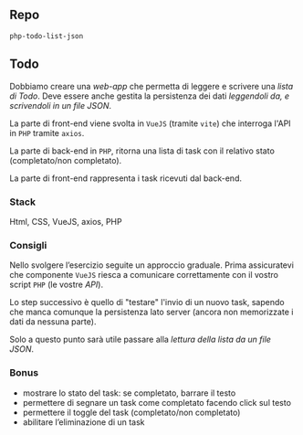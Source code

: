 ## Repo
`php-todo-list-json`

## Todo
Dobbiamo creare una *web-app* che permetta di leggere e scrivere una *lista di Todo*.
Deve essere anche gestita la persistenza dei dati *leggendoli da, e scrivendoli in un file JSON*.

La parte di front-end viene svolta in `VueJS` (tramite `vite`) che interroga l'API in `PHP` tramite `axios`.

La parte di back-end in `PHP`, ritorna una lista di task con il relativo stato (completato/non completato).

La parte di front-end rappresenta i task ricevuti dal back-end.

### Stack
Html, CSS, VueJS, axios, PHP

### Consigli
Nello svolgere l’esercizio seguite un approccio graduale.
Prima assicuratevi che componente `VueJS` riesca a comunicare correttamente con il vostro script `PHP` (le vostre *API*).

Lo step successivo è quello di "testare" l'invio di un nuovo task, sapendo che manca comunque la persistenza lato server (ancora non memorizzate i dati da nessuna parte).

Solo a questo punto sarà utile passare alla *lettura della lista da un file JSON*.

### Bonus
- mostrare lo stato del task: se completato, barrare il testo
- permettere di segnare un task come completato facendo click sul testo
- permettere il toggle del task (completato/non completato)
- abilitare l’eliminazione di un task